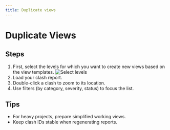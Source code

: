 ```yaml
---
title: Duplicate views
---
```


# Duplicate Views

## Steps
1. First, select the levels for which you want to create new views based on the view templates.
![Select levels](PARS-BIM.github.io/docs/Assets/Select-levels.jpg)
2. Load your clash report.
3. Double-click a clash to zoom to its location.
4. Use filters (by category, severity, status) to focus the list.

## Tips
- For heavy projects, prepare simplified working views.
- Keep clash IDs stable when regenerating reports.
